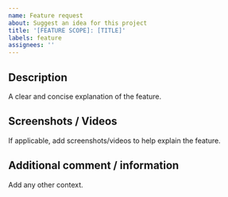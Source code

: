 ```yaml
---
name: Feature request
about: Suggest an idea for this project
title: '[FEATURE SCOPE]: [TITLE]'
labels: feature
assignees: ''
---
```


## Description

A clear and concise explanation of the feature.

## Screenshots / Videos

If applicable, add screenshots/videos to help explain the feature.

## Additional comment / information

Add any other context.
